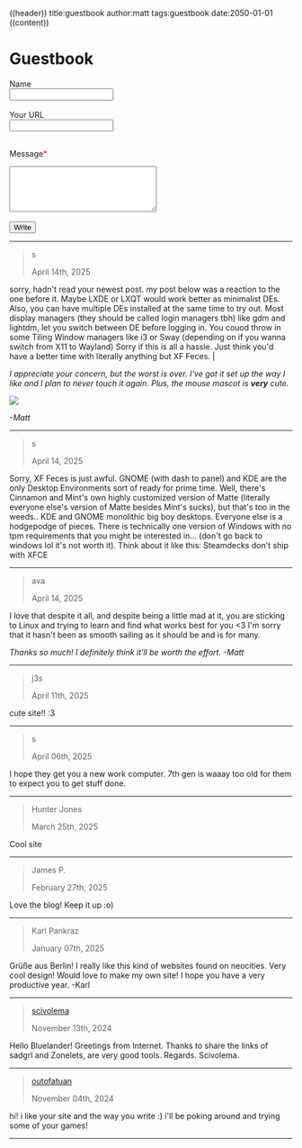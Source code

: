 ((header))
title:guestbook
author:matt
tags:guestbook
date:2050-01-01
((content))

<h1>Guestbook</h1>
        
<form action="/contact-php/mail.php" method="POST">
<label for="name">Name</label><br>
<input type="text" name="name" id="name"><br><br>
<label for="email">Your URL</label><br>
<input type="text" name="email" id="email"><br><br>
<input type="hidden" name="subject" id="subject" value="Guestbook">

<label for="captcha"></label>
<input type="text" name="captcha" id="captcha" style="display:none;">
<label for="message">Message<span style="color:red;">*</span></label><br>
<textarea class="cform" name="message" cols="30" rows="5" minlength=10 required></textarea><br><br>
<input type="submit" value="Write">
</form>

---
>s
>
>April 14th, 2025

sorry, hadn't read your newest post. my post below was a reaction to the one before it. Maybe LXDE or LXQT would work better as minimalist DEs. Also, you can have multiple DEs installed at the same time to try out. Most display managers (they should be called login managers tbh) like gdm and lightdm, let you switch between DE before logging in. You couod throw in some Tiling Window managers like i3 or Sway (depending on if you wanna switch from X11 to Wayland) Sorry if this is all a hassle. Just think you'd have a better time with literally anything but XF Feces. |

*I appreciate your concern, but the worst is over. I've got it set up the way I like and I plan to never touch it again. Plus, the mouse mascot is __very__ cute.*

![](/files/mouse.png)

*-Matt*

---

>s
>
>April 14, 2025

Sorry, XF Feces is just awful. GNOME (with dash to panel) and KDE are the only Desktop Environments sort of ready for prime time. Well, there's Cinnamon and Mint's own highly customized version of Matte (literally everyone else's version of Matte besides Mint's sucks), but that's too in the weeds.. KDE and GNOME monolithic big boy desktops. Everyone else is a hodgepodge of pieces. There is technically one version of Windows with no tpm requirements that you might be interested in... (don't go back to windows lol it's not worth it). Think about it like this: Steamdecks don't ship with XFCE

---

>ava
>
>April 14, 2025

I love that despite it all, and despite being a little mad at it, you are sticking to Linux and trying to learn and find what works best for you <3 I'm sorry that it hasn't been as smooth sailing as it should be and is for many.

*Thanks so much! I definitely think it'll be worth the effort. -Matt*

---

>j3s
>
>April 11th, 2025

cute site!! :3

---

>s
>
>April 06th, 2025

I hope they get you a new work computer. 7th gen is waaay too old for them to expect you to get stuff done.

---

>Hunter Jones
>
>March 25th, 2025

Cool site

---

>James P.
>
>February 27th, 2025

Love the blog! Keep it up :o)

---

>Karl Pankraz
>
>January 07th, 2025

Grüße aus Berlin! I really like this kind of websites found on neocities. Very cool design! Would love to make my own site! I hope you have a very productive year. -Karl

---

>[scivolema](https://scivolema.neocities.org/)
>
>November 13th, 2024

Hello Bluelander! Greetings from Internet. Thanks to share the links of sadgrl and Zonelets, are very good tools. Regards. Scivolema.

---

>[outofatuan](https://outofatuan.neocities.org/)
>
>November 04th, 2024

hi! i like your site and the way you write :) i'll be poking around and trying some of your games!

---